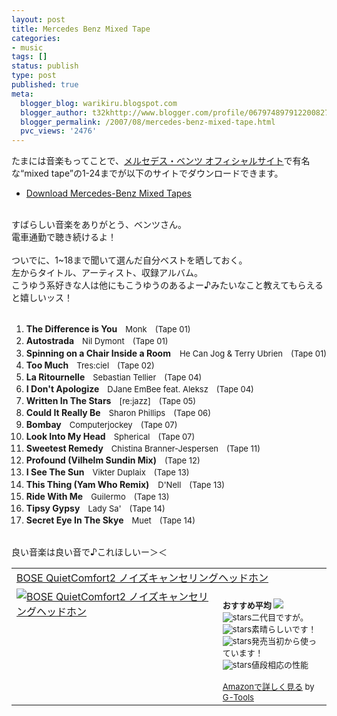 ```yaml
---
layout: post
title: Mercedes Benz Mixed Tape
categories:
- music
tags: []
status: publish
type: post
published: true
meta:
  blogger_blog: warikiru.blogspot.com
  blogger_author: t32khttp://www.blogger.com/profile/06797489791220082722noreply@blogger.com
  blogger_permalink: /2007/08/mercedes-benz-mixed-tape.html
  pvc_views: '2476'
---
```

たまには音楽もってことで、<a href="http://www.mercedes-benz.co.jp/brand/mixedtape/">メルセデス・ベンツ オフィシャルサイト</a>で有名な“mixed tape”の1-24までが以下のサイトでダウンロードできます。<br /><ul><li><a href="http://71grad.de/2007/06/22/download-mercedes-benz-mixed-tapes/">Download Mercedes-Benz Mixed Tapes</a></li></ul><br />すばらしい音楽をありがとう、ベンツさん。<br />電車通勤で聴き続けるよ！<br /><br />ついでに、1~18まで聞いて選んだ自分ベストを晒しておく。<br />左からタイトル、アーティスト、収録アルバム。<br />こうゆう系好きな人は他にもこうゆうのあるよー♪みたいなこと教えてもらえると嬉しいッス！<br /><br /><ol><li><span style="font-weight: bold;">The Difference is You</span><span class="Apple-style-span" style="font-size: small;">　Monk　(Tape 01)</span></li><li><span style="font-weight: bold;">Autostrada</span><span class="Apple-style-span" style="font-size: small;">　Nil Dymont　(Tape 01)</span></li><li><span style="font-weight: bold;">Spinning on a Chair Inside a Room</span>　<span class="Apple-style-span" style="font-size: small;">He Can Jog &amp; Terry Ubrien　(Tape 01)</span></li><li><span style="font-weight: bold;">Too Much</span><span class="Apple-style-span" style="font-size: small;">　Tres:ciel　(Tape 02)</span></li><li><span style="font-weight: bold;">La Ritournelle</span><span class="Apple-style-span" style="font-size: small;">　Sebastian Tellier　(Tape 04)</span></li><li><span style="font-weight: bold;">I Don't Apologize</span><span class="Apple-style-span" style="font-size: small;">　DJane EmBee feat. Aleksz　(Tape 04)</span></li><li><span style="font-weight: bold;">Written In The Stars</span><span class="Apple-style-span" style="font-size: small;">　[re:jazz]　(Tape 05) </span></li><li><span style="font-weight: bold;">Could It Really Be</span><span class="Apple-style-span" style="font-size: small;">　Sharon Phillips　(Tape 06)</span></li><li><span style="font-weight: bold;">Bombay</span><span class="Apple-style-span" style="font-size: small;">　Computerjockey　(Tape 07)</span></li><li><span style="font-weight: bold;">Look Into My Head<span class="Apple-style-span" style="font-size: small;">　</span></span><span class="Apple-style-span" style="font-size: small;">Spherical　(Tape 07)</span></li><li><span style="font-weight: bold;">Sweetest Remedy</span><span class="Apple-style-span" style="font-size: small;">　Chistina Branner-Jespersen　(Tape 11) </span></li><li><span style="font-weight: bold;">Profound (Vilhelm Sundin Mix)</span><span class="Apple-style-span" style="font-size: small;">　(Tape 12) </span></li><li><span style="font-weight: bold;">I See The Sun</span><span class="Apple-style-span" style="font-size: small;">　Vikter Duplaix　(Tape 13)</span></li><li><span style="font-weight: bold;">This Thing (Yam Who Remix)</span>　<span class="Apple-style-span" style="font-size: small;">D'Nell　(Tape 13)</span></li><li><span style="font-weight: bold;">Ride With Me</span><span class="Apple-style-span" style="font-size: small;">　Guilermo　(Tape 13)</span></li><li><span style="font-weight: bold;">Tipsy Gypsy</span><span class="Apple-style-span" style="font-size: small;">　Lady Sa'　(Tape 14)</span></li><li><span style="font-weight: bold;">Secret Eye In The Skye</span><span class="Apple-style-span" style="font-size: small;">　Muet　(Tape 14)</span></li></ol><br />良い音楽は良い音で♪これほしいー＞＜<br /><table border="0" cellpadding="5"><tbody><tr><td colspan="2"><a href="http://www.amazon.co.jp/BOSE-QuietComfort2-%E3%83%8E%E3%82%A4%E3%82%BA%E3%82%AD%E3%83%A3%E3%83%B3%E3%82%BB%E3%83%AA%E3%83%B3%E3%82%B0%E3%83%98%E3%83%83%E3%83%89%E3%83%9B%E3%83%B3/dp/B0016FXR08%3FSubscriptionId%3D0G91FPYVW6ZGWBH4Y9G2%26tag%3Dwarikiru-22%26linkCode%3Dxm2%26camp%3D2025%26creative%3D165953%26creativeASIN%3DB0016FXR08" target="_blank">BOSE QuietComfort2 ノイズキャンセリングヘッドホン</a><img src="http://www.assoc-amazon.jp/e/ir?t=warikiru-22&amp;l=ur2&amp;o=9" alt="" border="0" height="1" width="1" /></td></tr><tr><td valign="top"><a href="http://www.amazon.co.jp/BOSE-QuietComfort2-%E3%83%8E%E3%82%A4%E3%82%BA%E3%82%AD%E3%83%A3%E3%83%B3%E3%82%BB%E3%83%AA%E3%83%B3%E3%82%B0%E3%83%98%E3%83%83%E3%83%89%E3%83%9B%E3%83%B3/dp/B0016FXR08%3FSubscriptionId%3D0G91FPYVW6ZGWBH4Y9G2%26tag%3Dwarikiru-22%26linkCode%3Dxm2%26camp%3D2025%26creative%3D165953%26creativeASIN%3DB0016FXR08" target="_blank"><img src="http://ecx.images-amazon.com/images/I/41h3AVXruCL._SL160_.jpg" alt="BOSE QuietComfort2 ノイズキャンセリングヘッドホン" border="0" /></a></td><td valign="top"><span style=""><span class="Apple-style-span" style="font-size: small;"><br /></span><strong><span class="Apple-style-span" style="font-size: small;">おすすめ平均</span></strong><span class="Apple-style-span" style="font-size: small;"> </span><span class="Apple-style-span" style="font-size: small;"><img src="http://g-images.amazon.com/images/G/01/detail/stars-4-0.gif" /><br /></span><span class="Apple-style-span" style="font-size: small;"><img src="http://g-images.amazon.com/images/G/01/detail/stars-4-0.gif" alt="stars" />二代目ですが。<br /></span><span class="Apple-style-span" style="font-size: small;"><img src="http://g-images.amazon.com/images/G/01/detail/stars-5-0.gif" alt="stars" />素晴らしいです！<br /></span><span class="Apple-style-span" style="font-size: small;"><img src="http://g-images.amazon.com/images/G/01/detail/stars-5-0.gif" alt="stars" />発売当初から使っています！<br /></span><span class="Apple-style-span" style="font-size: small;"><img src="http://g-images.amazon.com/images/G/01/detail/stars-4-0.gif" alt="stars" />値段相応の性能<br /><br /></span><a href="http://www.amazon.co.jp/BOSE-QuietComfort2-%E3%83%8E%E3%82%A4%E3%82%BA%E3%82%AD%E3%83%A3%E3%83%B3%E3%82%BB%E3%83%AA%E3%83%B3%E3%82%B0%E3%83%98%E3%83%83%E3%83%89%E3%83%9B%E3%83%B3/dp/B0016FXR08%3FSubscriptionId%3D0G91FPYVW6ZGWBH4Y9G2%26tag%3Dwarikiru-22%26linkCode%3Dxm2%26camp%3D2025%26creative%3D165953%26creativeASIN%3DB0016FXR08" target="_blank"><span class="Apple-style-span" style="font-size: small;">Amazonで詳しく見る</span></a></span><span style=""><span class="Apple-style-span" style="font-size: small;"> by </span><a href="http://www.goodpic.com/mt/aws/index.html"><span class="Apple-style-span" style="font-size: small;">G-Tools</span></a></span></td></tr></tbody></table>
